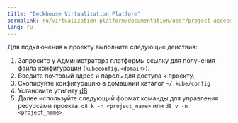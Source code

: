 ```yaml
---
title: "Deckhouse Virtualization Platform"
permalink: ru/virtualization-platform/documentation/user/project-access.html
lang: ru
---
```


Для подключения к проекту выполните следующие действия:

1. Запросите у Администратора платформы ссылку для получения файла конфигурации (`kubeconfig.<domain>`).
2. Введите почтовый адрес и пароль для доступа к проекту.
3. Скопируйте конфигурацию в домашний каталог `~/.kube/config`
4. Установите утилиту [d8](../reference/%20console-utilities/d8.html)
5. Далее используйте следующий формат команды для управления ресурсами проекта: `d8 k -n <project_name>` или `d8 v -n <project_name>`
